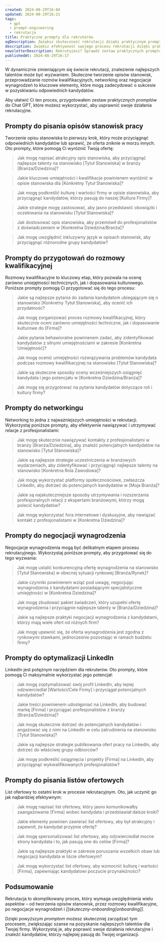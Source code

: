 ```yaml
---
created: 2024-08-29T16:04
updated: 2024-08-29T16:21
tags:
  - gpt
  - prompt-engineering
  - rekrutacja
title: Praktyczne prompty dla rekruterów
ogDescription: Zwiększ skuteczność rekrutacji dzięki praktycznym promptom do Chat GPT
description: Zwiększ efektywność swojego procesu rekrutacji dzięki praktycznym promptom do Chat GPT. Dowiedz się, jak tworzyć atrakcyjne opisy stanowisk, skutecznie przeprowadzać rozmowy kwalifikacyjne, budować sieć kontaktów, negocjować wynagrodzenie i optymalizować profil LinkedIn. Odkryj narzędzia, które pomogą Ci pozyskać najlepsze talenty na rynku.
newsletterDescription: Rekrutujesz? Sprawdź zestaw praktycznych promptów do Chat GPT, które pomogą Ci pisać lepsze opisy stanowisk, prowadzić rozmowy kwalifikacyjne i skutecznie negocjować wynagrodzenia. Przydatne narzędzia dla każdego, kto chce usprawnić proces pozyskiwania talentów.
publishedAt: 2024-08-29T16:17
---
```

W dynamicznie zmieniającym się świecie rekrutacji, znalezienie najlepszych talentów może być wyzwaniem. Skuteczne tworzenie opisów stanowisk, przeprowadzanie rozmów kwalifikacyjnych, networking oraz negocjacje wynagrodzeń to kluczowe elementy, które mogą zadecydować o sukcesie w pozyskiwaniu odpowiednich kandydatów. 

Aby ułatwić Ci ten proces, przygotowałem zestaw praktycznych *promptów* do Chat GPT, które możesz wykorzystać, aby usprawnić swoje działania rekrutacyjne.

## Prompty do pisania opisów stanowisk pracy

Tworzenie opisu stanowiska to pierwszy krok, który może przyciągnąć odpowiednich kandydatów lub sprawić, że oferta zniknie w morzu innych. Oto prompty, które pomogą Ci wyróżnić Twoją ofertę:

> Jak mogę napisać atrakcyjny opis stanowiska, aby przyciągnąć najlepsze talenty na stanowisko [Tytuł Stanowiska] w branży [Branża/Dziedzina]?
> 

> Jakie kluczowe umiejętności i kwalifikacje powinienem wyróżnić w opisie stanowiska dla [Konkretny Tytuł Stanowiska]?

> Jak mogę podkreślić kulturę i wartości firmy w opisie stanowiska, aby przyciągnąć kandydatów, którzy pasują do naszej [Kultura Firmy]?

> Jakie strategie mogę zastosować, aby jasno przedstawić obowiązki i oczekiwania na stanowisku [Tytuł Stanowiska]?

> Jak dostosować opis stanowiska, aby przemówił do profesjonalistów z doświadczeniem w [Konkretna Dziedzina/Branża]?

> Jak mogę uwzględnić inkluzywny język w opisach stanowisk, aby przyciągnąć różnorodne grupy kandydatów?

## Prompty do przygotowań do rozmowy kwalifikacyjnej

Rozmowy kwalifikacyjne to kluczowy etap, który pozwala na ocenę zarówno umiejętności technicznych, jak i dopasowania kulturowego. Poniższe prompty pomogą Ci przygotować się do tego procesu:

> Jakie są najlepsze pytania do zadania kandydatom ubiegającym się o stanowisko [Konkretny Tytuł Stanowiska], aby ocenić ich przydatność?

> Jak mogę zorganizować proces rozmowy kwalifikacyjnej, który skutecznie oceni zarówno umiejętności techniczne, jak i dopasowanie kulturowe do [Firma]?

> Jakie pytania behawioralne powinienem zadać, aby zidentyfikować kandydatów z silnymi umiejętnościami w zakresie [Konkretna Umiejętność]?

> Jak mogę ocenić umiejętności rozwiązywania problemów kandydata podczas rozmowy kwalifikacyjnej na stanowisko [Tytuł Stanowiska]?

> Jakie są skuteczne sposoby oceny wcześniejszych osiągnięć kandydata i jego potencjału w [Konkretna Dziedzina/Branża]?

> Jak mogę się przygotować na pytania kandydatów dotyczące roli i kultury firmy?

## Prompty do networkingu

Networking to jedna z najważniejszych umiejętności w rekrutacji. Wykorzystaj poniższe prompty, aby efektywnie nawiązywać i utrzymywać relacje z profesjonalistami:

> Jak mogę skutecznie nawiązywać kontakty z profesjonalistami w branży [Branża/Dziedzina], aby znaleźć potencjalnych kandydatów na stanowisko [Tytuł Stanowiska]?

> Jakie są najlepsze strategie uczestniczenia w branżowych wydarzeniach, aby zidentyfikować i przyciągnąć najlepsze talenty na stanowisko [Konkretna Rola Zawodowa]?

> Jak mogę wykorzystać platformy społecznościowe, zwłaszcza LinkedIn, aby dotrzeć do potencjalnych kandydatów w [Moja Branża]?

> Jakie są najskuteczniejsze sposoby utrzymywania i rozszerzania profesjonalnych relacji z ekspertami branżowymi, którzy mogą polecić kandydatów?

> Jak mogę wykorzystać fora internetowe i dyskusyjne, aby nawiązać kontakt z profesjonalistami w [Konkretna Dziedzina]?


## Prompty do negocjacji wynagrodzenia

Negocjacje wynagrodzenia mogą być delikatnym etapem procesu rekrutacyjnego. Wykorzystaj poniższe prompty, aby przygotować się do tego wyzwania:

> Jak mogę ustalić konkurencyjną ofertę wynagrodzenia na stanowisko [Tytuł Stanowiska] w obecnej sytuacji rynkowej [Branża/Rynek]?

> Jakie czynniki powinienem wziąć pod uwagę, negocjując wynagrodzenia z kandydatami posiadającymi specjalistyczne umiejętności w [Konkretna Dziedzina]?

> Jak mogę zbudować pakiet świadczeń, który uzupełni ofertę wynagrodzenia i przyciągnie najlepsze talenty w [Branża/Dziedzina]?

> Jakie są najlepsze praktyki negocjacji wynagrodzenia z kandydatami, którzy mają wiele ofert od różnych firm?

> Jak mogę upewnić się, że oferta wynagrodzenia jest zgodna z rynkowymi stawkami, jednocześnie pozostając w ramach budżetu firmy?

## Prompty do optymalizacji LinkedIn

LinkedIn jest potężnym narzędziem dla rekruterów. Oto prompty, które pomogą Ci maksymalnie wykorzystać jego potencjał:

> Jak mogę zoptymalizować swój profil LinkedIn, aby lepiej odzwierciedlał [Wartości/Cele Firmy] i przyciągał potencjalnych kandydatów?

> Jakie treści powinienem udostępniać na LinkedIn, aby budować markę [Firma] i przyciągać profesjonalistów z branży [Branża/Dziedzina]?

> Jak mogę skutecznie dotrzeć do potencjalnych kandydatów i angażować się z nimi na LinkedIn w celu zatrudnienia na stanowisko [Tytuł Stanowiska]?

> Jakie są najlepsze strategie publikowania ofert pracy na LinkedIn, aby dotrzeć do właściwej grupy odbiorców?

> Jak mogę podkreślić osiągnięcia i projekty [Firma] na LinkedIn, aby przyciągnąć wykwalifikowanych profesjonalistów?

## Prompty do pisania listów ofertowych

List ofertowy to ostatni krok w procesie rekrutacyjnym. Oto, jak uczynić go jak najbardziej efektywnym:

> Jak mogę napisać list ofertowy, który jasno komunikowałby zaangażowanie [Firma] wobec kandydata i przedstawiał dalsze kroki?

> Jakie elementy powinien zawierać list ofertowy, aby był atrakcyjny i zapewnił, że kandydat przyjmie ofertę?

> Jak mogę spersonalizować list ofertowy, aby odzwierciedlał mocne strony kandydata i to, jak pasują one do celów [Firma]?

> Jakie są najlepsze praktyki w zakresie poruszania wszelkich obaw lub negocjacji kandydata w liście ofertowym?

> Jak mogę wykorzystać list ofertowy, aby wzmocnić kulturę i wartości [Firma], zapewniając kandydatowi poczucie przynależności?

## Podsumowanie

Rekrutacja to skomplikowany proces, który wymaga uwzględnienia wielu aspektów – od tworzenia opisów stanowisk, przez rozmowy kwalifikacyjne, po negocjacje wynagrodzeń i *[[skuteczny-onboarding|onboarding]]*. 

Dzięki powyższym *promptom* możesz skuteczniej zarządzać tym procesem, zwiększając szanse na pozyskanie najlepszych talentów dla Twojej firmy. Wykorzystaj je, aby poprawić swoje działania rekrutacyjne i znaleźć kandydatów, którzy najlepiej pasują do Twojej organizacji.